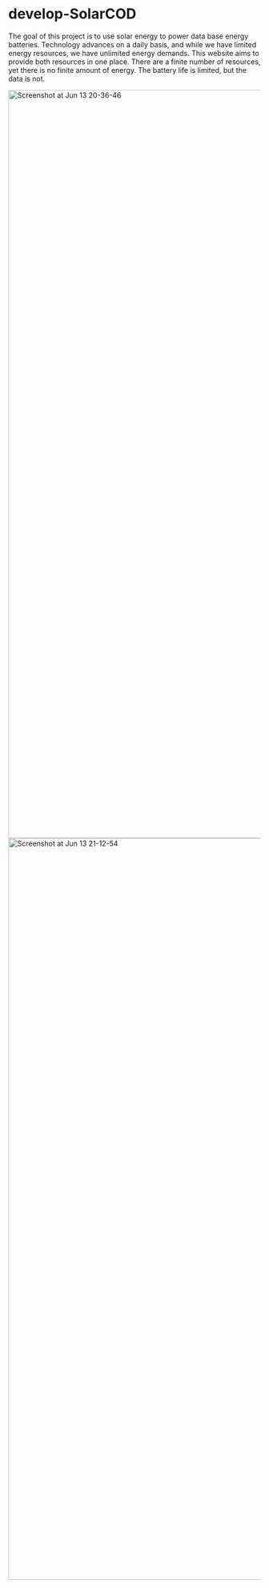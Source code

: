 # develop-SolarCOD 
The goal of this project is to use solar energy to power data base energy batteries.
Technology advances on a daily basis, and while we have limited energy resources, we have unlimited energy demands.
This website aims to provide both resources in one place.
There are a finite number of resources, yet there is no finite amount of energy.
The battery life is limited, but the data is not.

<img width="1495" alt="Screenshot at Jun 13 20-36-46" src="https://user-images.githubusercontent.com/103091414/173474098-6cf9f892-e66b-4fc6-bd79-a0d5b8111c45.png"><img width="1482" alt="Screenshot at Jun 13 21-12-54" src="https://user-images.githubusercontent.com/103091414/173474119-c54bfed1-53c2-40b7-b7a7-4862a5705f96.png">
